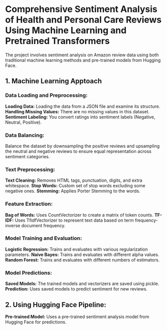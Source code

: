 # Comprehensive Sentiment Analysis of Health and Personal Care Reviews Using Machine Learning and Pretrained Transformers
The project involves sentiment analysis on Amazon review data using both traditional machine learning methods and pre-trained models from Hugging Face.

## 1. Machine Learning Apptoach
### Data Loading and Preprocessing:

**Loading Data:** Loading the data from a JSON file and examine its structure.
**Handling Missing Values:** There are no missing values in this dataset.
**Sentiment Labeling:** You convert ratings into sentiment labels (Negative, Neutral, Positive).

### Data Balancing:

Balance the dataset by downsampling the positive reviews and upsampling the neutral and negative reviews to ensure equal representation across sentiment categories.

### Text Preprocessing:

**Text Cleaning:** Removes HTML tags, punctuation, digits, and extra whitespace.
**Stop Words:** Custom set of stop words excluding some negative ones.
**Stemming:** Applies Porter Stemming to the words.

### Feature Extraction:

**Bag of Words:** Uses CountVectorizer to create a matrix of token counts.
**TF-IDF:** Uses TfidfVectorizer to represent text data based on term frequency-inverse document frequency.

### Model Training and Evaluation:

**Logistic Regression:** Trains and evaluates with various regularization parameters.
**Naive Bayes:** Trains and evaluates with different alpha values.
**Random Forest:** Trains and evaluates with different numbers of estimators.

### Model Predictions:

**Saved Models:** The trained models and vectorizers are saved using pickle.
**Prediction:** Uses saved models to predict sentiment for new reviews.


## 2. Using Hugging Face Pipeline:

**Pre-trained Model:** Uses a pre-trained sentiment analysis model from Hugging Face for predictions.


